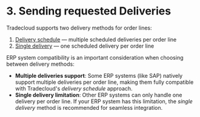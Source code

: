 # 3. Sending requested Deliveries

Tradecloud supports two delivery methods for order lines:

1. [Delivery schedule](sending-delivery-schedule/sending-my-first-order.md) — multiple scheduled deliveries per order line
2. [Single delivery](sending-single-delivery/sending-my-first-order.md) — one scheduled delivery per order line

ERP system compatibility is an important consideration when choosing between delivery methods:

- **Multiple deliveries support**: Some ERP systems (like SAP) natively support multiple deliveries per order line, making them fully compatible with Tradecloud's _delivery schedule_ approach.
- **Single delivery limitation**: Other ERP systems can only handle one delivery per order line. If your ERP system has this limitation, the _single delivery_ method is recommended for seamless integration.

